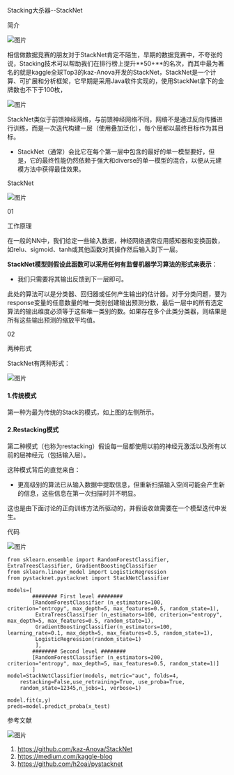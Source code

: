 

Stacking大杀器--StackNet

简介

![图片](https://mmbiz.qpic.cn/mmbiz_png/US10Gcd0tQEfcffueY0reDaT8agHibMbkl6VPJicIaSLBOMT46hKst5wjTztibed2dJsrke6B0nRpRPvJXnC2mlSg/640?wx_fmt=png&tp=webp&wxfrom=5&wx_lazy=1&wx_co=1)

相信做数据竞赛的朋友对于StackNet肯定不陌生，早期的数据竞赛中，不夸张的说，Stacking技术可以帮助我们在排行榜上提升**50+**的名次，而其中最为著名的就是kaggle全球Top3的kaz-Anova开发的StackNet，StackNet是一个计算、可扩展和分析框架，它早期是采用Java软件实现的，使用StackNet拿下的金牌数也不下于100枚，

![图片](https://mmbiz.qpic.cn/mmbiz_png/ZQhHsg2x8fibsyBkJyXjlONLy4js5K5tWG8GACuar9FdYgdlbF1txRR2gx2qWPVib6hogp9ED664dsS0ZAUylCpQ/640?wx_fmt=png&tp=webp&wxfrom=5&wx_lazy=1&wx_co=1)

StackNet类似于前馈神经网络，与前馈神经网络不同，网络不是通过反向传播进行训练，而是一次迭代构建一层（使用叠加泛化），每个层都以最终目标作为其目标。

- StackNet（通常）会比它在每个第一层中包含的最好的单一模型要好，但是，它的最终性能仍然依赖于强大和diverse的单一模型的混合，以便从元建模方法中获得最佳效果。

StackNet

![图片](https://mmbiz.qpic.cn/mmbiz_png/US10Gcd0tQEfcffueY0reDaT8agHibMbkl6VPJicIaSLBOMT46hKst5wjTztibed2dJsrke6B0nRpRPvJXnC2mlSg/640?wx_fmt=png&tp=webp&wxfrom=5&wx_lazy=1&wx_co=1)

01



工作原理

在一般的NN中，我们给定一些输入数据，神经网络通常应用感知器和变换函数，如relu、sigmoid、tanh或其他函数对其操作然后输入到下一层。

**StackNet模型则假设此函数可以采用任何有监督机器学习算法的形式来表示**：

- 我们只需要将其输出反馈到下一层即可。

此处的算法可以是分类器、回归器或任何产生输出的估计器。对于分类问题，要为response变量的任意数量的唯一类别创建输出预测分数，最后一层中的所有选定算法的输出维度必须等于这些唯一类别的数。如果存在多个此类分类器，则结果是所有这些输出预测的缩放平均值。

02



两种形式

StackNet有两种形式：

![图片](https://mmbiz.qpic.cn/mmbiz_png/ZQhHsg2x8fibsyBkJyXjlONLy4js5K5tW8eicsV2RUHibPtUhlHsyY36d80Dry2iaHWfa8XRfz3Vs1n6N0rnlQ38zw/640?wx_fmt=png&tp=webp&wxfrom=5&wx_lazy=1&wx_co=1)

#### 1.传统模式

第一种为最为传统的Stack的模式，如上图的左侧所示。

#### 2.Restacking模式

第二种模式（也称为restacking）假设每一层都使用以前的神经元激活以及所有以前的层神经元（包括输入层）。

这种模式背后的直觉来自：

- 更高级别的算法已从输入数据中提取信息，但重新扫描输入空间可能会产生新的信息，这些信息在第一次扫描时并不明显。

这也是由下面讨论的正向训练方法所驱动的，并假设收敛需要在一个模型迭代中发生。

代码

![图片](https://mmbiz.qpic.cn/mmbiz_png/US10Gcd0tQEfcffueY0reDaT8agHibMbkl6VPJicIaSLBOMT46hKst5wjTztibed2dJsrke6B0nRpRPvJXnC2mlSg/640?wx_fmt=png&tp=webp&wxfrom=5&wx_lazy=1&wx_co=1)

```
from sklearn.ensemble import RandomForestClassifier, ExtraTreesClassifier, GradientBoostingClassifier
from sklearn.linear_model import LogisticRegression
from pystacknet.pystacknet import StackNetClassifier

models=[
        ######## First level ########
        [RandomForestClassifier (n_estimators=100, criterion="entropy", max_depth=5, max_features=0.5, random_state=1),
         ExtraTreesClassifier (n_estimators=100, criterion="entropy", max_depth=5, max_features=0.5, random_state=1),
         GradientBoostingClassifier(n_estimators=100, learning_rate=0.1, max_depth=5, max_features=0.5, random_state=1),
         LogisticRegression(random_state=1)
         ],
        ######## Second level ########
        [RandomForestClassifier (n_estimators=200, criterion="entropy", max_depth=5, max_features=0.5, random_state=1)]
        ]
model=StackNetClassifier(models, metric="auc", folds=4,
    restacking=False,use_retraining=True, use_proba=True,
    random_state=12345,n_jobs=1, verbose=1)

model.fit(x,y)
preds=model.predict_proba(x_test)
```

参考文献

![图片](https://mmbiz.qpic.cn/mmbiz_png/US10Gcd0tQEfcffueY0reDaT8agHibMbkl6VPJicIaSLBOMT46hKst5wjTztibed2dJsrke6B0nRpRPvJXnC2mlSg/640?wx_fmt=png&tp=webp&wxfrom=5&wx_lazy=1&wx_co=1)

1. https://github.com/kaz-Anova/StackNet
2. https://medium.com/kaggle-blog
3. https://github.com/h2oai/pystacknet
